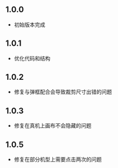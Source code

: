 ## 1.0.0

- 初始版本完成

## 1.0.1

- 优化代码和结构

## 1.0.2

- 修复与弹框配合会导致裁剪尺寸出错的问题

## 1.0.3

- 修复在真机上画布不会隐藏的问题

## 1.0.5

- 修复在部分机型上需要点击两次的问题